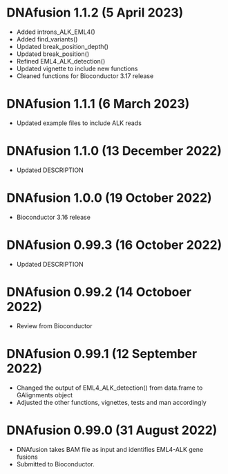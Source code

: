 
# DNAfusion 1.1.2 (5 April 2023)
* Added introns_ALK_EML4()
* Added find_variants()
* Updated break_position_depth()
* Updated break_position()
* Refined EML4_ALK_detection()
* Updated vignette to include new functions
* Cleaned functions for Bioconductor 3.17 release

# DNAfusion 1.1.1 (6 March 2023)
* Updated example files to include ALK reads

# DNAfusion 1.1.0 (13 December 2022)
* Updated DESCRIPTION

# DNAfusion 1.0.0 (19 October 2022)
* Bioconductor 3.16 release 

# DNAfusion 0.99.3 (16 October 2022)
* Updated DESCRIPTION

# DNAfusion 0.99.2 (14 Octoboer 2022)
* Review from Bioconductor

# DNAfusion 0.99.1 (12 September 2022)
* Changed the output of EML4_ALK_detection() from data.frame to GAlignments
object
* Adjusted the other functions, vignettes, tests and man accordingly

# DNAfusion 0.99.0 (31 August 2022)
* DNAfusion takes BAM file as input and identifies EML4-ALK gene fusions
* Submitted to Bioconductor.
